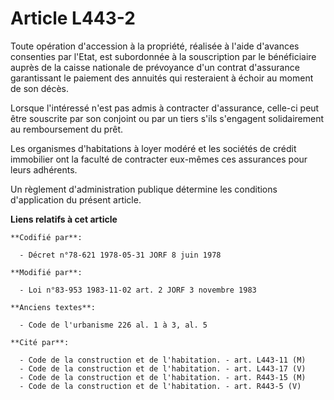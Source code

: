# Article L443-2

Toute opération d'accession à la propriété, réalisée à l'aide d'avances consenties par l'Etat, est subordonnée à la
souscription par le bénéficiaire auprès de la caisse nationale de prévoyance d'un contrat d'assurance garantissant le
paiement des annuités qui resteraient à échoir au moment de son décès.

Lorsque l'intéressé n'est pas admis à contracter d'assurance, celle-ci peut être souscrite par son conjoint ou par un tiers
s'ils s'engagent solidairement au remboursement du prêt.

Les organismes d'habitations à loyer modéré et les sociétés de crédit immobilier ont la faculté de contracter eux-mêmes ces
assurances pour leurs adhérents.

Un règlement d'administration publique détermine les conditions d'application du présent article.

**Liens relatifs à cet article**

	**Codifié par**:

	  - Décret n°78-621 1978-05-31 JORF 8 juin 1978

	**Modifié par**:

	  - Loi n°83-953 1983-11-02 art. 2 JORF 3 novembre 1983

	**Anciens textes**:

	  - Code de l'urbanisme 226 al. 1 à 3, al. 5

	**Cité par**:

	  - Code de la construction et de l'habitation. - art. L443-11 (M)
	  - Code de la construction et de l'habitation. - art. L443-17 (V)
	  - Code de la construction et de l'habitation. - art. R443-15 (M)
	  - Code de la construction et de l'habitation. - art. R443-5 (V)
